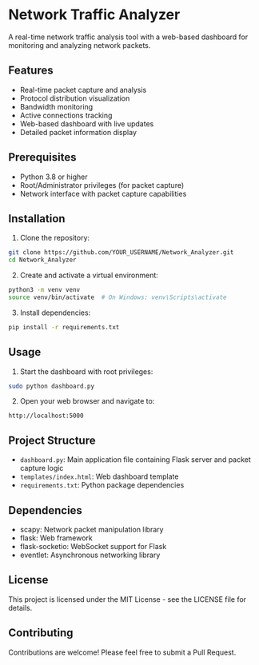 # Network Traffic Analyzer

A real-time network traffic analysis tool with a web-based dashboard for monitoring and analyzing network packets.

## Features

- Real-time packet capture and analysis
- Protocol distribution visualization
- Bandwidth monitoring
- Active connections tracking
- Web-based dashboard with live updates
- Detailed packet information display

## Prerequisites

- Python 3.8 or higher
- Root/Administrator privileges (for packet capture)
- Network interface with packet capture capabilities

## Installation

1. Clone the repository:
```bash
git clone https://github.com/YOUR_USERNAME/Network_Analyzer.git
cd Network_Analyzer
```

2. Create and activate a virtual environment:
```bash
python3 -m venv venv
source venv/bin/activate  # On Windows: venv\Scripts\activate
```

3. Install dependencies:
```bash
pip install -r requirements.txt
```

## Usage

1. Start the dashboard with root privileges:
```bash
sudo python dashboard.py
```

2. Open your web browser and navigate to:
```
http://localhost:5000
```

## Project Structure

- `dashboard.py`: Main application file containing Flask server and packet capture logic
- `templates/index.html`: Web dashboard template
- `requirements.txt`: Python package dependencies

## Dependencies

- scapy: Network packet manipulation library
- flask: Web framework
- flask-socketio: WebSocket support for Flask
- eventlet: Asynchronous networking library

## License

This project is licensed under the MIT License - see the LICENSE file for details.

## Contributing

Contributions are welcome! Please feel free to submit a Pull Request. 